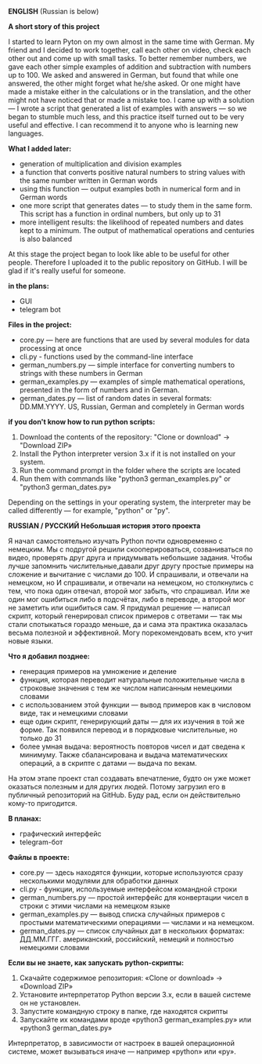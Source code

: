 <b>ENGLISH</b>
(Russian is below)

<b>A short story of this project</b>

I started to learn Pyton on my own almost in the same time with German.
My friend and I decided to work together, call each other on video, check each other out and come up with small tasks. To better remember numbers, we gave each other simple examples of addition and subtraction with numbers up to 100. We asked and answered in German, but found that while one answered, the other might forget what he/she asked. Or one might have made a mistake either in the calculations or in the translation, and the other might not have noticed that or made a mistake too. I came up with a solution — I wrote a script that generated a list of examples with answers — so we began to stumble much less, and this practice itself turned out to be very useful and effective. I can recommend it to anyone who is learning new languages.

<b>What I added later:</b>
* generation of multiplication and division examples
* a function that converts positive natural numbers to string values with the same number written in German words
* using this function — output examples both in numerical form and in German words
* one more script that generates dates — to study them in the same form. This script has a function in ordinal numbers, but only up to 31
* more intelligent results: the likelihood of repeated numbers and dates kept to a minimum. The output of mathematical operations and centuries is also balanced

At this stage the project began to look like able to be useful for other people. Therefore I uploaded it to the public repository on GitHub. I will be glad if it's really useful for someone.

<b>in the plans:</b>
* GUI
* telegram bot

<b>Files in the project:</b>
* core.py — here are functions that are used by several modules for data processing at once
* cli.py - functions used by the command-line interface
* german_numbers.py — simple interface for converting numbers to strings with these numbers in German
* german_examples.py — examples of simple mathematical operations, presented in the form of numbers and in German.
* german_dates.py — list of random dates in several formats: DD.MM.YYYY. US, Russian, German and completely in German words

<b>if you don't know how to run python scripts:</b>
1. Download the contents of the repository: "Clone or download" → "Download ZIP»
2. Install the Python interpreter version 3.x if it is not installed on your system.
3. Run the command prompt in the folder where the scripts are located
4. Run them with commands like "python3 german_examples.py" or "python3 german_dates.py»

Depending on the settings in your operating system, the interpreter may be called differently — for example, "python" or "py".


<b> RUSSIAN / РУССКИЙ </b>
<b>Небольшая история этого проекта</b>

Я начал самостоятельно изучать Python почти одновременно с немецким.
Мы с подругой решили скооперироваться, созваниваться по видео, проверять друг друга и придумывать небольшие задания. Чтобы лучше запомнить числительные,давали друг другу простые примеры на сложение и вычитание с числами до 100. И спрашивали, и отвечали на немецком, но И спрашивали, и отвечали на немецком, но столкнулись с тем, что пока один отвечал, второй мог забыть, что спрашивал. Или же один мог ошибиться либо в подсчётах, либо в переводе, а второй мог не заметить или ошибиться сам. Я придумал решение — написал скрипт, который генерировал список примеров с ответами — так мы стали спотыкаться гораздо меньше, да и сама эта практика оказалась весьма полезной и эффективной. Могу порекомендовать всем, кто учит новые языки.

<b>Что я добавил позднее:</b>
*	генерация примеров на умножение и деление
*	функция, которая переводит натуральные положительные числа в строковые значения с тем же числом написанным немецкими словами
*	с использованием этой функции — вывод примеров как в числовом виде, так и немецкими словами
*	еще один скрипт, генерирующий даты — для их изучения в той же форме. Так появился перевод и в порядковые числительные, но только до 31
*	более умная выдача: вероятность повторов чисел и дат сведена к минимуму. Также сбалансирована и выдача математических операций, а в скрипте с датами — выдача по векам.

На этом этапе проект стал создавать впечатление, будто он уже может оказаться полезным и для других людей. Потому загрузил его в публичный репозиторий на GitHub. Буду рад, если он действительно кому-то пригодится.

<b>В планах:</b>
*	графический интерфейс
*	telegram-бот

<b>Файлы в проекте:</b>
*	core.py — здесь находятся функции, которые используются сразу несколькими модулями для обработки данных
*	cli.py - функции, используемые интерфейсом командной строки
*	german_numbers.py — простой интерфейс для конвертации чисел в строки с этими числами на немецком языке
*	german_examples.py — вывод списка случайных примеров с простыми математическими операциями — числами и на немецком.
*	german_dates.py — список случайных дат в нескольких форматах: ДД.ММ.ГГГ. американский, российский, немеций и полностью немецкими словами

<b>Если вы не знаете, как запускать python-скрипты:</b>
1.	Скачайте содержимое репозитория: «Clone or download» → «Download ZIP»
2.	Установите интерпретатор Python версии 3.x, если в вашей системе он не установлен. 
3.	Запустите командную строку в папке, где находятся скрипты
4.	Запускайте их командами вроде «python3 german_examples.py» или «python3 german_dates.py»

Интерпретатор, в зависимости от настроек в вашей операционной системе, может вызываться иначе — например «python» или «py».

